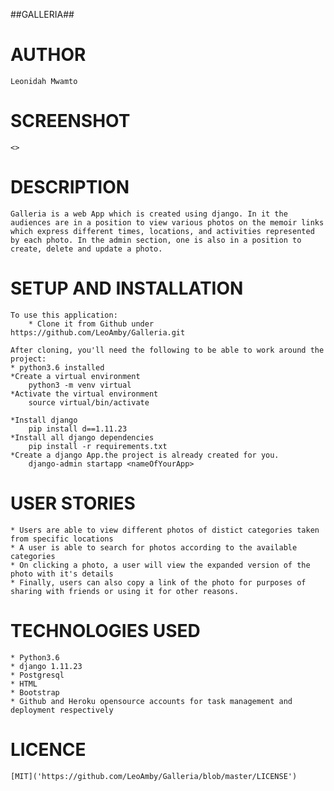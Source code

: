 ##GALLERIA##

# AUTHOR
    Leonidah Mwamto

# SCREENSHOT
    <>
# DESCRIPTION
    Galleria is a web App which is created using django. In it the audiences are in a position to view various photos on the memoir links which express different times, locations, and activities represented by each photo. In the admin section, one is also in a position to create, delete and update a photo.

# SETUP AND INSTALLATION
    To use this application:
        * Clone it from Github under https://github.com/LeoAmby/Galleria.git

    After cloning, you'll need the following to be able to work around the project:
    * python3.6 installed
    *Create a virtual environment
        python3 -m venv virtual
    *Activate the virtual environment
        source virtual/bin/activate

    *Install django
        pip install d==1.11.23
    *Install all django dependencies
        pip install -r requirements.txt
    *Create a django App.the project is already created for you.
        django-admin startapp <nameOfYourApp>
    
# USER STORIES
    * Users are able to view different photos of distict categories taken from specific locations
    * A user is able to search for photos according to the available categories
    * On clicking a photo, a user will view the expanded version of the photo with it's details
    * Finally, users can also copy a link of the photo for purposes of sharing with friends or using it for other reasons.

# TECHNOLOGIES USED
    * Python3.6
    * django 1.11.23
    * Postgresql
    * HTML
    * Bootstrap
    * Github and Heroku opensource accounts for task management and deployment respectively

# LICENCE
    [MIT]('https://github.com/LeoAmby/Galleria/blob/master/LICENSE') 
